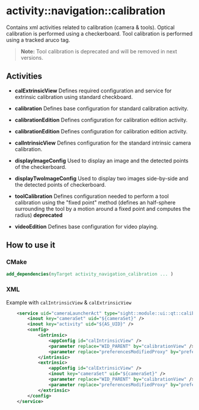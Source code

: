 # activity::navigation::calibration

Contains xml activities related to calibration (camera & tools).
Optical calibration is performed using a checkerboard.
Tool calibration is performed using a tracked aruco tag.

> **Note:** Tool calibration is deprecated and will be removed in next versions.

## Activities

- **calExtrinsicView**
Defines required configuration and service for extrinsic calibration using standard checkboard.

- **calibration**
Defines base configuration for standard calibration activity.

- **calibrationEdition**
Defines configuration for calibration edition activity.

- **calibrationEdition**
Defines configuration for calibration edition activity.

- **calIntrinsicView**
Defines configuration for the standard intrinsic camera calibration.

- **displayImageConfig**
Used to display an image and the detected points of the checkerboard.

- **displayTwoImageConfig**
Used to display two images side-by-side and the detected points of checkerboard.

- **toolCalibration**
Defines configuration needed to perform a tool calibration using the "fixed point" method (defines an half-sphere surrounding the tool by a motion around a fixed point and computes the radius) **deprecated**

- **videoEdition**
Defines base configuration for video playing.

## How to use it

### CMake

```cmake
add_dependencies(myTarget activity_navigation_calibration ... )
```

### XML

Example with `calIntrinsicView` & `calExtrinsicView`

```xml
    <service uid="cameraLauncherAct" type="sight::module::ui::qt::calibration::camera_config_launcher">
        <inout key="cameraSet" uid="${cameraSet}" />
        <inout key="activity" uid="${AS_UID}" />
        <config>
            <intrinsic>
                <appConfig id="calIntrinsicView" />
                <parameter replace="WID_PARENT" by="calibrationView" />
                <parameter replace="preferencesModifiedProxy" by="preferencesModifiedProxy" />
            </intrinsic>
            <extrinsic>
                <appConfig id="calExtrinsicView" />
                <inout key="cameraSet" uid="${cameraSet}" />
                <parameter replace="WID_PARENT" by="calibrationView" />
                <parameter replace="preferencesModifiedProxy" by="preferencesModifiedProxy" />
            </extrinsic>
        </config>
    </service>
```